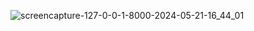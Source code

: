 ![screencapture-127-0-0-1-8000-2024-05-21-16_44_01](https://github.com/BoborahimAlisherovich/shop/assets/157810653/283c1497-3413-4c1e-8cb3-ae1b4c3baced)
